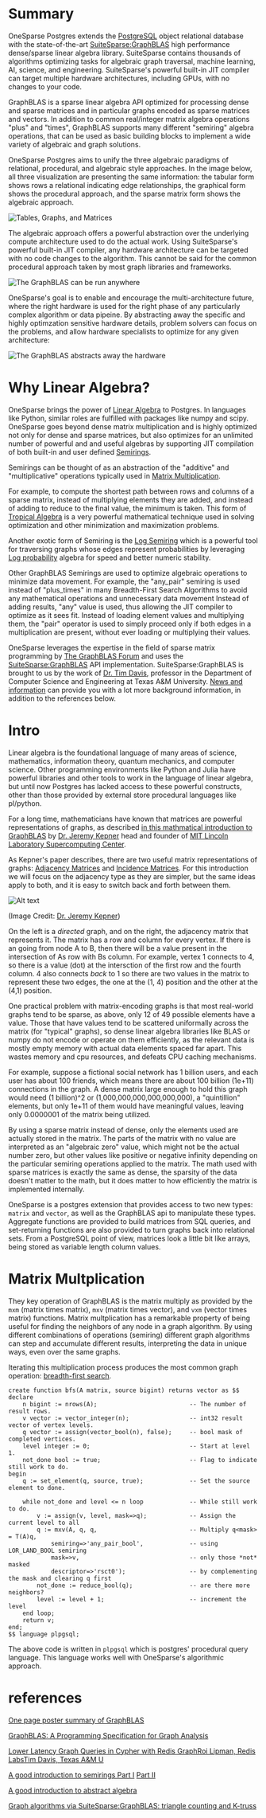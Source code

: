 # Summary

OneSparse Postgres extends the [PostgreSQL](https://postgresql.org)
object relational database with the state-of-the-art
[SuiteSparse:GraphBLAS](http://faculty.cse.tamu.edu/davis/GraphBLAS.html)
high performance dense/sparse linear algebra library.  SuiteSparse
contains thousands of algorithms optimizing tasks for algebraic graph
traversal, machine learning, AI, science, and engineering.
SuiteSparse's powerful built-in JIT compiler can target multiple
hardware architectures, including GPUs, with no changes to your code.

GraphBLAS is a sparse linear algebra API optimized for processing
dense and sparse matrices and in particular graphs encoded as sparse
matrices and vectors.  In addition to common real/integer matrix
algebra operations "plus" and "times", GraphBLAS supports many
different "semiring" algebra operations, that can be used as basic
building blocks to implement a wide variety of algebraic and graph
solutions.

OneSparse Postgres aims to unify the three algebraic paradigms of
relational, procedural, and algebraic style approaches.  In the image
below, all three visualization are presenting the same information:
the tabular form shows rows a relational indicating edge
relationships, the graphical form shows the procedural approach, and
the sparse matrix form shows the algebraic approach.

![Tables, Graphs, and Matrices](./docs/table_graph_matrix.png)

The algebraic approach offers a powerful abstraction over the
underlying compute architecture used to do the actual work.  Using
SuiteSparse's powerful built-in JIT compiler, any hardware
architecture can be targeted with no code changes to the algorithm.
This cannot be said for the common procedural approach taken by most
graph libraries and frameworks.

![The GraphBLAS can be run anywhere](./docs/run_anywhere.png)

OneSparse's goal is to enable and encourage the multi-architecture
future, where the right hardware is used for the right phase of any
particularly complex algorithm or data pipeine. By abstracting away
the specific and highly optimzation sensitive hardware details,
problem solvers can focus on the problems, and allow hardware
specialists to optimize for any given architecture:

![The GraphBLAS abstracts away the hardware](./docs/algebra_ven.png)


# Why Linear Algebra?

OneSparse brings the power of [Linear
Algebra](https://en.wikipedia.org/wiki/Linear_algebra) to Postgres.
In languages like Python, similar roles are fulfilled with packages
like numpy and scipy.  OneSparse goes beyond dense matrix
multiplication and is highly optimized not only for dense and sparse
matrices, but also optimizes for an unlimited number of powerful and
and useful algebras by supporting JIT compilation of both built-in and
user defined [Semirings](https://en.wikipedia.org/wiki/Semiring).

Semirings can be thought of as an abstraction of the "additive" and
"multiplicative" operations typically used in [Matrix
Multiplication](https://en.wikipedia.org/wiki/Matrix_multiplication).

For example, to compute the shortest path between rows and columns of
a sparse matrix, instead of multiplying elements they are added, and
instead of adding to reduce to the final value, the minimum is taken.
This form of [Tropical
Algebra](https://en.wikipedia.org/wiki/Tropical_geometry) is a very
powerful mathematical technique used in solving optimization and other
minimization and maximization problems.

Another exotic form of Semiring is the [Log
Semiring](https://en.wikipedia.org/wiki/Log_semiring) which is a
powerful tool for traversing graphs whose edges represent
probabilities by leveraging [Log
probability](https://en.wikipedia.org/wiki/Log_probability) algebra
for speed and better numeric stability.

Other GraphBLAS Semirings are used to optimize algebraic operations to
minimize data movement.  For example, the "any_pair" semiring is used
instead of "plus_times" in many Breadth-First Search Algorithms to
avoid any mathematical operations and unnecessary data movement
Instead of adding results, "any" value is used, thus allowing the JIT
compiler to optimize as it sees fit.  Instead of loading element
values and multiplying them, the "pair" operator is used to simply
proceed only if both edges in a multiplication are present, without
ever loading or multiplying their values.

OneSparse leverages the expertise in the field of sparse matrix
programming by [The GraphBLAS Forum](http://graphblas.org) and uses
the
[SuiteSparse:GraphBLAS](http://faculty.cse.tamu.edu/davis/GraphBLAS.html)
API implementation. SuiteSparse:GraphBLAS is brought to us by the work
of [Dr. Tim Davis](http://faculty.cse.tamu.edu/davis/welcome.html),
professor in the Department of Computer Science and Engineering at
Texas A&M University.  [News and
information](http://faculty.cse.tamu.edu/davis/news.html) can provide
you with a lot more background information, in addition to the
references below.

# Intro

Linear algebra is the foundational language of many areas of science,
mathematics, information theory, quantum mechanics, and computer
science.  Other programming environments like Python and Julia have
powerful libraries and other tools to work in the language of linear
algebra, but until now Postgres has lacked access to these powerful
constructs, other than those provided by external store procedural
languages like pl/python.

For a long time, mathematicians have known that matrices are powerful
representations of graphs, as described [in this mathmatical
introduction to
GraphBLAS](http://www.mit.edu/~kepner/GraphBLAS/GraphBLAS-Math-release.pdf)
by [Dr. Jeremy Kepner](http://www.mit.edu/~kepner/) head and founder
of [MIT Lincoln Laboratory Supercomputing
Center](http://news.mit.edu/2016/lincoln-laboratory-establishes-supercomputing-center-0511).

As Kepner's paper describes, there are two useful matrix
representations of graphs: [Adjacency
Matrices](https://en.wikipedia.org/wiki/Adjacency_matrix) and
[Incidence Matrices](https://en.wikipedia.org/wiki/Incidence_matrix).
For this introduction we will focus on the adjacency type as they are
simpler, but the same ideas apply to both, and it is easy to switch
back and forth between them.

![Alt text](./docs/AdjacencyMatrixBFS.svg)

(Image Credit: [Dr. Jeremy Kepner](http://www.mit.edu/~kepner/))

On the left is a *directed* graph, and on the right, the adjacency
matrix that represents it. The matrix has a row and column for every
vertex.  If there is an going from node A to B, then there will be a
value present in the intersection of As row with Bs column.  For
example, vertex 1 connects to 4, so there is a value (dot) at the
intersction of the first row and the fourth column.  4 also connects
*back* to 1 so there are two values in the matrix to represent these
two edges, the one at the (1, 4) position and the other at the (4,1)
position.

One practical problem with matrix-encoding graphs is that most
real-world graphs tend to be sparse, as above, only 12 of 49 possible
elements have a value. Those that have values tend to be scattered
uniformally across the matrix (for "typical" graphs), so dense linear
algebra libraries like BLAS or numpy do not encode or operate on them
efficiently, as the relevant data is mostly empty memory with actual
data elements spaced far apart.  This wastes memory and cpu resources,
and defeats CPU caching mechanisms.

For example, suppose a fictional social network has 1 billion users,
and each user has about 100 friends, which means there are about 100
billion (1e+11) connections in the graph.  A dense matrix large enough
to hold this graph would need (1 billion)^2 or
(1,000,000,000,000,000,000), a "quintillion" elements, but only 1e+11
of them would have meaningful values, leaving only 0.0000001 of the
matrix being utilized.

By using a sparse matrix instead of dense, only the elements used are
actually stored in the matrix. The parts of the matrix with no value
are interpreted as an "algebraic zero" value, which might not be the
actual number zero, but other values like positive or negative
infinity depending on the particular semiring operations applied to
the matrix.  The math used with sparse matrices is exactly the same as
dense, the sparsity of the data doesn't matter to the math, but it
does matter to how efficiently the matrix is implemented internally.

OneSparse is a postgres extension that provides access to two new
types: `matrix` and `vector`, as well as the GraphBLAS api to
manipulate these types.  Aggregate functions are provided to build
matrices from SQL queries, and set-returning functions are also
provided to turn graphs back into relational sets.  From a PostgreSQL
point of view, matrices look a little bit like arrays, being stored as
variable length column values.

# Matrix Multplication

They key operation of GraphBLAS is the matrix multiply as provided by
the `mxm` (matrix times matrix), `mxv` (matrix times vector), and
`vxm` (vector times matrix) functions.  Matrix multplication has a
remarkable property of being useful for finding the neighbors of any
node in a graph algorithm.  By using different combinations of
operations (semiring) different graph algorithms can step and
accumulate different results, interpreting the data in unique ways,
even over the same graphs.

Iterating this multiplication process produces the most common graph
operation: [breadth-first
search](https://en.wikipedia.org/wiki/Breadth-first_search).

    create function bfs(A matrix, source bigint) returns vector as $$
    declare
        n bigint := nrows(A);                          -- The number of result rows.
        v vector := vector_integer(n);                 -- int32 result vector of vertex levels.
        q vector := assign(vector_bool(n), false);     -- bool mask of completed vertices.
        level integer := 0;                            -- Start at level 1.
        not_done bool := true;                         -- Flag to indicate still work to do.
    begin
        q := set_element(q, source, true);             -- Set the source element to done.

        while not_done and level <= n loop             -- While still work to do.
            v := assign(v, level, mask=>q);            -- Assign the current level to all
            q := mxv(A, q, q,                          -- Multiply q<mask> = T(A)q,
                semiring=>'any_pair_bool',             -- using LOR_LAND_BOOL semiring
                mask=>v,                               -- only those *not* masked
                descriptor=>'rsct0');                  -- by complementing the mask and clearing q first
            not_done := reduce_bool(q);                -- are there more neighbors?
            level := level + 1;                        -- increment the level
        end loop;
        return v;
    end;
    $$ language plpgsql;

 The above code is written in `plpgsql` which is postgres' procedural
 query language.  This language works well with OneSparse's
 algorithmic approach.

# references

[One page poster summary of GraphBLAS](https://resources.sei.cmu.edu/asset_files/Poster/2016_020_001_484268.pdf)

[GraphBLAS: A Programming Specification for Graph Analysis](https://resources.sei.cmu.edu/asset_files/Presentation/2016_017_001_474272.pdf)

[Lower Latency Graph Queries in Cypher with Redis GraphRoi Lipman, Redis LabsTim Davis, Texas A&M U](https://www.youtube.com/watch?v=xnez6tloNSQ)

[A good introduction to semirings Part I](https://www.youtube.com/watch?v=Gd_VT_Nj8Xw) [Part II](https://www.youtube.com/watch?v=dluPFbuq6zs)

[A good introduction to abstract algebra](https://www.youtube.com/playlist?list=PLi01XoE8jYoi3SgnnGorR_XOW3IcK-TP6)

[Graph algorithms via SuiteSparse:GraphBLAS: triangle counting and K-truss](http://faculty.cse.tamu.edu/davis/GraphBLAS_files/Davis_HPEC18.pdf)

